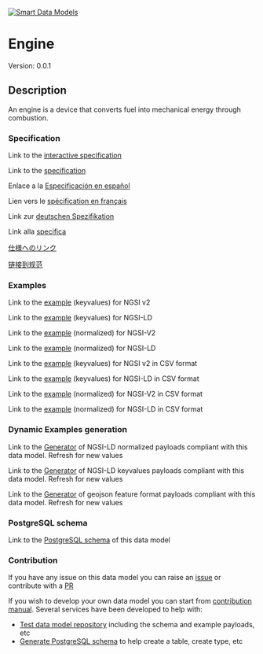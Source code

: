 [![Smart Data Models](https://smartdatamodels.org/wp-content/uploads/2022/01/SmartDataModels_logo.png "Logo")](https://smartdatamodels.org)
# Engine
Version: 0.0.1

## Description 

An engine is a device that converts fuel into mechanical energy through combustion.
### Specification

Link to the [interactive specification](https://swagger.lab.fiware.org/?url=https://smart-data-models.github.io/dataModel.S4BLDG/Engine/swagger.yaml)

Link to the [specification](https://github.com/smart-data-models/dataModel.S4BLDG/blob/master/Engine/doc/spec.md)

Enlace a la [Especificación en español](https://github.com/smart-data-models/dataModel.S4BLDG/blob/master/Engine/doc/spec_ES.md)

Lien vers le [spécification en français](https://github.com/smart-data-models/dataModel.S4BLDG/blob/master/Engine/doc/spec_FR.md)

Link zur [deutschen Spezifikation](https://github.com/smart-data-models/dataModel.S4BLDG/blob/master/Engine/doc/spec_DE.md)

Link alla [specifica](https://github.com/smart-data-models/dataModel.S4BLDG/blob/master/Engine/doc/spec_IT.md)

[仕様へのリンク](https://github.com/smart-data-models/dataModel.S4BLDG/blob/master/Engine/doc/spec_JA.md)

[链接到规范](https://github.com/smart-data-models/dataModel.S4BLDG/blob/master/Engine/doc/spec_ZH.md)
### Examples

Link to the [example](https://smart-data-models.github.io/dataModel.S4BLDG/Engine/examples/example.json) (keyvalues) for NGSI v2

Link to the [example](https://smart-data-models.github.io/dataModel.S4BLDG/Engine/examples/example.jsonld) (keyvalues) for NGSI-LD

Link to the [example](https://smart-data-models.github.io/dataModel.S4BLDG/Engine/examples/example-normalized.json) (normalized) for NGSI-V2

Link to the [example](https://smart-data-models.github.io/dataModel.S4BLDG/Engine/examples/example-normalized.jsonld) (normalized) for NGSI-LD

Link to the [example](https://smart-data-models.github.io/dataModel.S4BLDG/Engine/examples/example.json.csv) (keyvalues) for NGSI v2 in CSV format

Link to the [example](https://smart-data-models.github.io/dataModel.S4BLDG/Engine/examples/example.jsonld.csv) (keyvalues) for NGSI-LD in CSV format

Link to the [example](https://smart-data-models.github.io/dataModel.S4BLDG/Engine/examples/example-normalized.json.csv) (normalized) for NGSI-V2 in CSV format

Link to the [example](https://smart-data-models.github.io/dataModel.S4BLDG/Engine/examples/example-normalized.jsonld.csv) (normalized) for NGSI-LD in CSV format
### Dynamic Examples generation

Link to the [Generator](https://smartdatamodels.org/extra/ngsi-ld_generator.php?schemaUrl=https://raw.githubusercontent.com/smart-data-models/dataModel.S4BLDG/master/Engine/schema.json&email=info@smartdatamodels.org) of NGSI-LD normalized payloads compliant with this data model. Refresh for new values

Link to the [Generator](https://smartdatamodels.org/extra/ngsi-ld_generator_keyvalues.php?schemaUrl=https://raw.githubusercontent.com/smart-data-models/dataModel.S4BLDG/master/Engine/schema.json&email=info@smartdatamodels.org) of NGSI-LD keyvalues payloads compliant with this data model. Refresh for new values

Link to the [Generator](https://smartdatamodels.org/extra/geojson_features_generator.php?schemaUrl=https://raw.githubusercontent.com/smart-data-models/dataModel.S4BLDG/master/Engine/schema.json&email=info@smartdatamodels.org) of geojson feature format payloads compliant with this data model. Refresh for new values
### PostgreSQL schema

Link to the [PostgreSQL schema](https://smart-data-models.github.io/dataModel.S4BLDG/Engine/schema.sql) of this data model
### Contribution

 If you have any issue on this data model you can raise an [issue](https://github.com/smart-data-models/dataModel.S4BLDG/issues)  or contribute with a [PR](https://github.com/smart-data-models/dataModel.S4BLDG/pulls)

 If you wish to develop your own data model you can start from [contribution manual](https://bit.ly/contribution_manual). Several services have been developed to help with: 
 - [Test data model repository](https://smartdatamodels.org/index.php/data-models-contribution-api/) including the schema and example payloads, etc
 - [Generate PostgreSQL schema](https://smartdatamodels.org/index.php/sql-service/) to help create a table, create type, etc